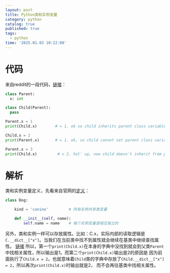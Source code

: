 ```yaml
---
layout: post
title: Python类和实例变量
category: python
catalog: true
published: true
tags:
  - python
time: '2025.01.03 10:22:00'
---
```


# 代码
来自reddit的一段代码，[链接](https://www.reddit.com/r/learnpython/comments/1ayq6dl/confused_about_class_variables_also_with/)：
```python
class Parent:
  x: int

class Child(Parent):
  pass

Parent.x = 1      
print(Child.x)        # = 1. ok so child inherits parent class variable

Child.x = 2
print(Parent.x)       # = 1. ok, so child cannot set parent class variable

Parent.x = 3
print(Child.x)         # = 2. hol' up, now child doesn't inherit from parent anymore?
```

# 解析
类和实例变量定义，先看来自官网的[定义](https://docs.python.org/3.13/tutorial/classes.html#class-and-instance-variables)：
```python
class Dog:

    kind = 'canine'         # 所有实例共享类变量

    def __init__(self, name):
        self.name = name    # 每个实例变量是相互独立的
```
另外，类和实例一样可以存放属性。比如：C.x，实际内部的读取逻辑是`C.__dict__["x"]`。当我们在当前类中找不到属性就会继续在基类中继续查找属性。 [链接](https://docs.python.org/3/reference/datamodel.html#custom-classes) 
所以，第一个`print(Child.x)`在本身的字典中没找到就会到父类`Parent`中找相关属性，所以输出是1。而第二个`print(Child.x)`输出是2的原因是
因为前面执行了`Child.x = 2`，也就意味着`Child`类的字典中存放了`Child.__dict__["x"] = 2`，所以再次`print(Child.x)`时输出就是2，
而不会再往基类中找相关属性。
